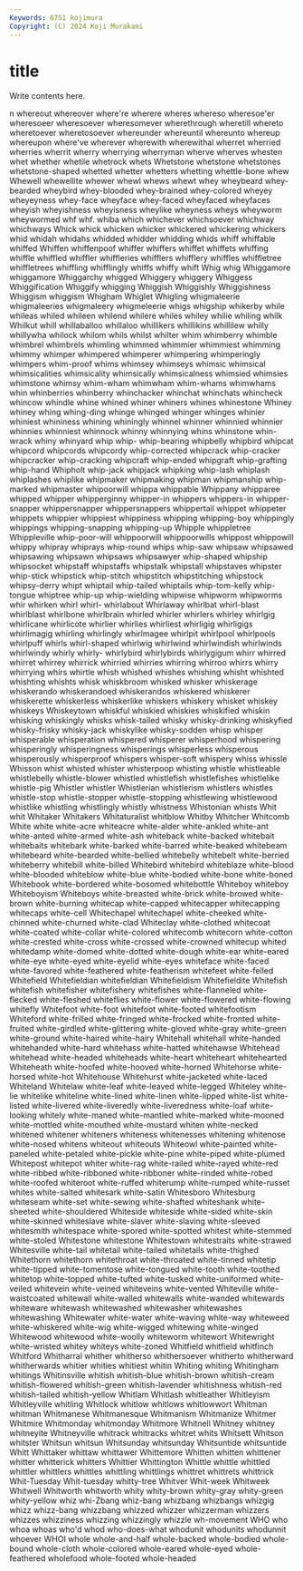 ```yaml
---
Keywords: 6751 kojimura
Copyright: (C) 2024 Koji Murakami
---
```


# title

Write contents here.



n whereout whereover
where're wherere wheres whereso wheresoe'er wheresoeer wheresoever wheresomever wherethrough wheretill
whereto wheretoever wheretosoever whereunder whereuntil whereunto whereup whereupon where've wherever
wherewith wherewithal wherret wherried wherries wherrit wherry wherrying wherryman wherve
wherves whesten whet whether whetile whetrock whets Whetstone whetstone whetstones
whetstone-shaped whetted whetter whetters whetting whettle-bone whew Whewell whewellite whewer
whewl whews whewt whey wheybeard whey-bearded wheybird whey-blooded whey-brained whey-colored
wheyey wheyeyness whey-face wheyface whey-faced wheyfaced wheyfaces wheyish wheyishness wheyisness
wheylike wheyness wheys wheyworm wheywormed whf whf. whiba which whichever
whichsoever whichway whichways Whick whick whicken whicker whickered whickering whickers
whid whidah whidahs whidded whidder whidding whids whiff whiffable whiffed
Whiffen whiffenpoof whiffer whiffers whiffet whiffets whiffing whiffle whiffled whiffler
whiffleries whifflers whifflery whiffles whiffletree whiffletrees whiffling whifflingly whiffs whiffy
whift Whig whig Whiggamore whiggamore Whiggarchy whigged Whiggery whiggery Whiggess
Whiggification Whiggify whigging Whiggish Whiggishly Whiggishness Whiggism whiggism Whigham Whiglet
Whigling whigmaleerie whigmaleeries whigmaleery whigmeleerie whigs whigship whikerby while whileas
whiled whileen whilend whilere whiles whiley whilie whiling whilk Whilkut
whill whillaballoo whillaloo whillikers whillikins whillilew whilly whillywha whilock whilom
whils whilst whilter whim whimberry whimble whimbrel whimbrels whimling whimmed
whimmier whimmiest whimming whimmy whimper whimpered whimperer whimpering whimperingly whimpers
whim-proof whims whimsey whimseys whimsic whimsical whimsicalities whimsicality whimsically whimsicalness
whimsied whimsies whimstone whimsy whim-wham whimwham whim-whams whimwhams whin whinberries
whinberry whinchacker whinchat whinchats whincheck whincow whindle whine whined whiner
whiners whines whinestone Whiney whiney whing whing-ding whinge whinged whinger
whinges whinier whiniest whininess whining whiningly whinnel whinner whinnied whinnier
whinnies whinniest whinnock whinny whinnying whins whinstone whin-wrack whiny whinyard
whip whip- whip-bearing whipbelly whipbird whipcat whipcord whipcords whipcordy whip-corrected
whipcrack whip-cracker whipcracker whip-cracking whipcraft whip-ended whipgraft whip-grafting whip-hand Whipholt
whip-jack whipjack whipking whip-lash whiplash whiplashes whiplike whipmaker whipmaking whipman
whipmanship whip-marked whipmaster whipoorwill whippa whippable Whippany whipparee whipped whipper
whipperginny whipper-in whippers whippers-in whipper-snapper whippersnapper whippersnappers whippertail whippet whippeter
whippets whippier whippiest whippiness whipping whipping-boy whippingly whippings whipping-snapping whipping-up
Whipple whippletree Whippleville whip-poor-will whippoorwill whippoorwills whippost whippowill whippy whipray
whiprays whip-round whips whip-saw whipsaw whipsawed whipsawing whipsawn whipsaws whipsawyer
whip-shaped whipship whipsocket whipstaff whipstaffs whipstalk whipstall whipstaves whipster whip-stick
whipstick whip-stitch whipstitch whipstitching whipstock whipsy-derry whipt whiptail whip-tailed whiptails
whip-tom-kelly whip-tongue whiptree whip-up whip-wielding whipwise whipworm whipworms whir whirken
whirl whirl- whirlabout Whirlaway whirlbat whirl-blast whirlblast whirlbone whirlbrain whirled
whirler whirlers whirley whirlgig whirlicane whirlicote whirlier whirlies whirliest whirligig
whirligigs whirlimagig whirling whirlingly whirlmagee whirlpit whirlpool whirlpools whirlpuff whirls
whirl-shaped whirlwig whirlwind whirlwindish whirlwinds whirlwindy whirly whirly- whirlybird whirlybirds
whirlygigum whirr whirred whirret whirrey whirrick whirried whirries whirring whirroo
whirrs whirry whirrying whirs whirtle whish whished whishes whishing whisht
whishted whishting whishts whisk whiskbroom whisked whisker whiskerage whiskerando whiskerandoed
whiskerandos whiskered whiskerer whiskerette whiskerless whiskerlike whiskers whiskery whisket whiskey
whiskeys Whiskeytown whiskful whiskied whiskies whiskified whiskin whisking whiskingly whisks
whisk-tailed whisky whisky-drinking whiskyfied whisky-frisky whisky-jack whiskylike whisky-sodden whisp whisper
whisperable whisperation whispered whisperer whisperhood whispering whisperingly whisperingness whisperings whisperless
whisperous whisperously whisperproof whispers whisper-soft whispery whiss whissle Whisson whist
whisted whister whisterpoop whisting whistle whistleable whistlebelly whistle-blower whistled whistlefish
whistlefishes whistlelike whistle-pig Whistler whistler Whistlerian whistlerism whistlers whistles whistle-stop
whistle-stopper whistle-stopping whistlewing whistlewood whistlike whistling whistlingly whistly whistness Whistonian
whists Whit whit Whitaker Whitakers Whitaturalist whitblow Whitby Whitcher Whitcomb
White white white-acre whiteacre white-alder white-ankled white-ant white-anted white-armed white-ash
whiteback white-backed whitebait whitebaits whitebark white-barked white-barred white-beaked whitebeam whitebeard
white-bearded white-bellied whitebelly whitebelt white-berried whiteberry whitebill white-billed Whitebird whitebird
whiteblaze white-blood white-blooded whiteblow white-blue white-bodied white-bone white-boned Whitebook white-bordered
white-bosomed whitebottle Whiteboy whiteboy Whiteboyism Whiteboys white-breasted white-brick white-browed white-brown
white-burning whitecap white-capped whitecapper whitecapping whitecaps white-cell Whitechapel whitechapel white-cheeked
white-chinned white-churned white-clad Whiteclay white-clothed whitecoat white-coated white-collar white-colored whitecomb
whitecorn white-cotton white-crested white-cross white-crossed white-crowned whitecup whited whitedamp white-domed
white-dotted white-dough white-ear white-eared white-eye white-eyed white-eyelid white-eyes whiteface white-faced
white-favored white-feathered white-featherism whitefeet white-felled Whitefield Whitefieldian whitefieldian Whitefieldism Whitefieldite
Whitefish whitefish whitefisher whitefishery whitefishes white-flanneled white-flecked white-fleshed whiteflies white-flower
white-flowered white-flowing whitefly Whitefoot white-foot whitefoot white-footed whitefootism Whiteford white-frilled
white-fringed white-frocked white-fronted white-fruited white-girdled white-glittering white-gloved white-gray white-green white-ground
white-haired white-hairy Whitehall whitehall white-handed whitehanded white-hard whitehass white-hatted whitehawse
Whitehead whitehead white-headed whiteheads white-heart whiteheart whitehearted Whiteheath white-hoofed white-hooved
white-horned Whitehorse white-horsed white-hot Whitehouse Whitehurst white-jacketed white-laced Whiteland Whitelaw
white-leaf white-leaved white-legged Whiteley white-lie whitelike whiteline white-lined white-linen white-lipped
white-list white-listed white-livered white-liveredly white-liveredness white-loaf white-looking whitely white-maned white-mantled
white-marked white-mooned white-mottled white-mouthed white-mustard whiten white-necked whitened whitener whiteners
whiteness whitenesses whitening whitenose white-nosed whitens whiteout whiteouts Whiteowl white-painted
white-paneled white-petaled white-pickle white-pine white-piped white-plumed Whitepost whitepot whiter white-rag
white-railed white-rayed white-red white-ribbed white-ribboned white-ribboner white-rinded white-robed white-roofed whiteroot
white-ruffed whiterump white-rumped white-russet whites white-salted whitesark white-satin Whitesboro Whitesburg
whiteseam white-set white-sewing white-shafted whiteshank white-sheeted white-shouldered Whiteside whiteside white-sided
white-skin white-skinned whiteslave white-slaver white-slaving white-sleeved whitesmith whitespace white-spored white-spotted
whitest white-stemmed white-stoled Whitestone whitestone Whitestown whitestraits white-strawed Whitesville white-tail
whitetail white-tailed whitetails white-thighed Whitethorn whitethorn whitethroat white-throated white-tinned whitetip
white-tipped white-tomentose white-tongued white-tooth white-toothed whitetop white-topped white-tufted white-tusked white-uniformed
white-veiled whitevein white-veined whiteveins white-vented Whiteville white-waistcoated whitewall white-walled whitewalls
white-wanded whitewards whiteware whitewash whitewashed whitewasher whitewashes whitewashing Whitewater white-water
white-waving white-way whiteweed white-whiskered white-wig white-wigged whitewing white-winged Whitewood whitewood
white-woolly whiteworm whitewort Whitewright white-wristed whitey whiteys white-zoned Whitfield whitfield
whitfinch Whitford Whitharral whither whitherso whithersoever whitherto whitherward whitherwards whitier
whities whitiest whitin Whiting whiting Whitingham whitings Whitinsville whitish whitish-blue
whitish-brown whitish-cream whitish-flowered whitish-green whitish-lavender whitishness whitish-red whitish-tailed whitish-yellow Whitlam
Whitlash whitleather Whitleyism Whitleyville whitling Whitlock whitlow whitlows whitlowwort Whitman
whitman Whitmanese Whitmanesque Whitmanism Whitmanize Whitmer Whitmire Whitmonday whitmonday Whitmore
Whitnell Whitney whitney whitneyite Whitneyville whitrack whitracks whitret whits Whitsett
Whitson whitster Whitsun whitsun Whitsunday whitsunday Whitsuntide whitsuntide Whitt Whittaker
whittaw whittawer Whittemore Whitten whitten whittener whitter whitterick whitters Whittier
Whittington Whittle whittle whittled whittler whittlers whittles whittling whittlings whittret
whittrets whittrick Whit-Tuesday Whit-tuesday whitty-tree Whitver Whit-week Whitweek Whitwell Whitworth
whitworth whity whity-brown whity-gray whity-green whity-yellow whiz whi-Zbang whiz-bang whizbang
whizbangs whizgig whizz whizz-bang whizzbang whizzed whizzer whizzerman whizzers whizzes
whizziness whizzing whizzingly whizzle wh-movement WHO who whoa whoas who'd
whod who-does-what whodunit whodunits whodunnit whoever WHOI whole whole-and-half whole-backed
whole-bodied whole-bound whole-cloth whole-colored whole-eared whole-eyed whole-feathered wholefood whole-footed whole-headed
